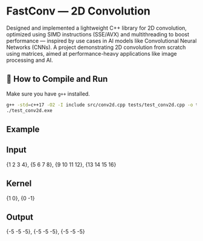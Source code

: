 # FastConv — 2D Convolution

Designed and implemented a lightweight C++
library for 2D convolution, optimized using SIMD instructions (SSE/AVX) and multithreading to boost performance
— inspired by use cases in AI models like Convolutional Neural Networks (CNNs).
A project demonstrating 2D convolution from scratch using matrices, aimed at performance-heavy applications like image processing and AI.


## 🚀 How to Compile and Run 

Make sure you have `g++` installed.

```bash
g++ -std=c++17 -O2 -I include src/conv2d.cpp tests/test_conv2d.cpp -o test_conv2d.exe
./test_conv2d.exe

```

## Example 

## Input
{1 2 3 4},
{5 6 7 8},
{9 10 11 12},
{13 14 15 16}

## Kernel
{1 0},
{0 -1}

## Output
{-5 -5 -5},
{-5 -5 -5},
{-5 -5 -5}

